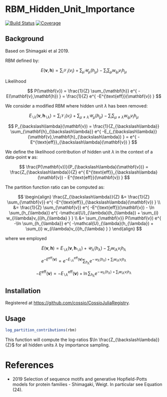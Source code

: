 # RBM_Hidden_Unit_Importance

[![Build Status](https://github.com/cossio/RBM_Hidden_Unit_Importance.jl/actions/workflows/CI.yml/badge.svg?branch=main)](https://github.com/cossio/RBM_Hidden_Unit_Importance.jl/actions/workflows/CI.yml?query=branch%3Amain)
[![Coverage](https://codecov.io/gh/cossio/RBM_Hidden_Unit_Importance.jl/branch/main/graph/badge.svg)](https://codecov.io/gh/cossio/RBM_Hidden_Unit_Importance.jl)

## Background

Based on Shimagaki et al 2019.

RBM defined by:

$$
E(\mathbf{v},\mathbf{h}) = \sum_{i}\mathcal{V}_{i}(v_{i}) + \sum_{\mu}\mathcal{U}_{\mu}(h_{\mu}) - \sum_{i}\sum_{\mu}w_{i\mu}v_{i}h_{\mu}
$$

Likelihood

$$
P(\mathbf{v}) = \frac{1}{Z} \sum_{\mathbf{h}} e^{ -E(\mathbf{v},\mathbf{h}) } = \frac{1}{Z} e^{ -E^{\text{eff}}(\mathbf{v}) }
$$

We consider a modified RBM where hidden unit $\lambda$ has been removed:

$$
E_{\backslash\lambda}(\mathbf{v},\mathbf{h}_{\backslash\lambda}) = \sum_{i}\mathcal{V}_{i}(v_{i}) + \sum_{\mu \neq \lambda}\mathcal{U}_{\mu}(h_{\mu}) - \sum_{i}\sum_{\mu \neq \lambda} w_{i\mu}v_{i}h_{\mu}
$$

$$
P_{\backslash\lambda}(\mathbf{v}) = \frac{1}{Z_{\backslash\lambda}} \sum_{\mathbf{h}_{\backslash\lambda}} e^{ -E_{_{\backslash\lambda}}(\mathbf{v},\mathbf{h}_{\backslash\lambda}) } = e^{ -E^{\text{eff}}_{\backslash\lambda}(\mathbf{v}) }
$$

We define the likelihood contribution of hidden unit $\lambda$ in the context of a data-point $\mathbf{v}$ as:

$$
\frac{P(\mathbf{v})}{P_{\backslash\lambda}(\mathbf{v})} = \frac{Z_{\backslash\lambda}}{Z} e^{ E^{\text{eff}}_{\backslash\lambda}(\mathbf{v}) - E^{\text{eff}}(\mathbf{v}) }
$$

The partition function ratio can be computed as:

$$
\begin{align}
\frac{Z_{\backslash\lambda}}{Z} &= \frac{1}{Z} \sum_{\mathbf{v}} e^{ -E^{\text{eff}}_{\backslash\lambda}(\mathbf{v}) } \\
&= \frac{1}{Z} \sum_{\mathbf{v}} e^{ -E^{\text{eff}}(\mathbf{v}) - \ln \sum_{h_{\lambda}} e^{ -\mathcal{U}_{\lambda}(h_{\lambda}) + \sum_{i} w_{i\lambda}v_{i}h_{\lambda} } } \\
&= \sum_{\mathbf{v}} P(\mathbf{v}) e^{ -\ln \sum_{h_{\lambda}} e^{ -\mathcal{U}_{\lambda}(h_{\lambda}) + \sum_{i} w_{i\lambda}v_{i}h_{\lambda} } }
\end{align}
$$

where we employed

$$
E(\mathbf{v},\mathbf{h}) = E_{\backslash\lambda}(\mathbf{v},\mathbf{h}_{\backslash\lambda}) + \mathcal{U}_{\lambda}(h_{\lambda}) - \sum_{i} w_{i\lambda}v_{i}h_{\lambda}
$$

$$
e^{ -E^{\text{eff}}(\mathbf{v}) } = e^{ -E^{\text{eff}}_{\backslash\lambda}(\mathbf{v}) } \sum_{h_{\lambda}} e^{ -\mathcal{U}_{\lambda}(h_{\lambda}) + \sum_{i} w_{i\lambda}v_{i}h_{\lambda} }
$$

$$
-E^{\text{eff}}(\mathbf{v}) = -E^{\text{eff}}_{\backslash\lambda}(\mathbf{v}) + \ln \sum_{h_{\lambda}} e^{ -\mathcal{U}_{\lambda}(h_{\lambda}) + \sum_{i} w_{i\lambda}v_{i}h_{\lambda} }
$$

## Installation

Registered at https://github.com/cossio/CossioJuliaRegistry.

## Usage

```julia
log_partition_contributions(rbm)
```

This function will compute the log-ratios $\ln \frac{Z_{\backslash\lambda}}{Z}$ for all hidden units $\lambda$ by importance sampling.


# References
* 2019 Selection of sequence motifs and generative Hopfield-Potts models for protein families - Shimagaki, Weigt. In particular see Equation (24).